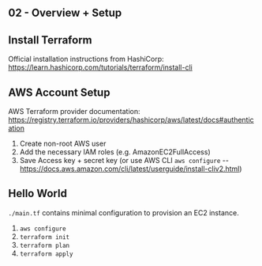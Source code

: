 ## 02 - Overview + Setup

## Install Terraform

Official installation instructions from HashiCorp: https://learn.hashicorp.com/tutorials/terraform/install-cli

## AWS Account Setup

AWS Terraform provider documentation: https://registry.terraform.io/providers/hashicorp/aws/latest/docs#authentication

1. Create non-root AWS user
2. Add the necessary IAM roles (e.g. AmazonEC2FullAccess)
3. Save Access key + secret key (or use AWS CLI `aws configure` -- https://docs.aws.amazon.com/cli/latest/userguide/install-cliv2.html)

## Hello World

`./main.tf` contains minimal configuration to provision an EC2 instance.

1. `aws configure`
2. `terraform init`
3. `terraform plan`
4. `terraform apply`
